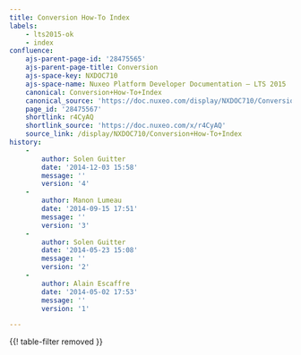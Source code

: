 ```yaml
---
title: Conversion How-To Index
labels:
    - lts2015-ok
    - index
confluence:
    ajs-parent-page-id: '28475565'
    ajs-parent-page-title: Conversion
    ajs-space-key: NXDOC710
    ajs-space-name: Nuxeo Platform Developer Documentation — LTS 2015
    canonical: Conversion+How-To+Index
    canonical_source: 'https://doc.nuxeo.com/display/NXDOC710/Conversion+How-To+Index'
    page_id: '28475567'
    shortlink: r4CyAQ
    shortlink_source: 'https://doc.nuxeo.com/x/r4CyAQ'
    source_link: /display/NXDOC710/Conversion+How-To+Index
history:
    - 
        author: Solen Guitter
        date: '2014-12-03 15:58'
        message: ''
        version: '4'
    - 
        author: Manon Lumeau
        date: '2014-09-15 17:51'
        message: ''
        version: '3'
    - 
        author: Solen Guitter
        date: '2014-05-23 15:08'
        message: ''
        version: '2'
    - 
        author: Alain Escaffre
        date: '2014-05-02 17:53'
        message: ''
        version: '1'

---
```

{{! table-filter removed }}